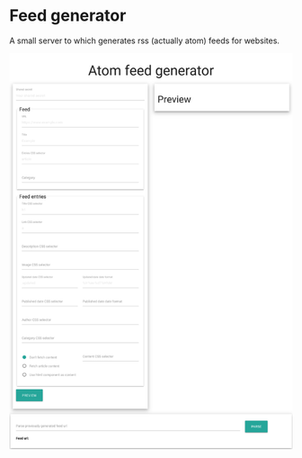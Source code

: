 # Feed generator

A small server to which generates rss (actually atom) feeds for websites.

![Screenshot](screenshots/screenshot-01.png)
